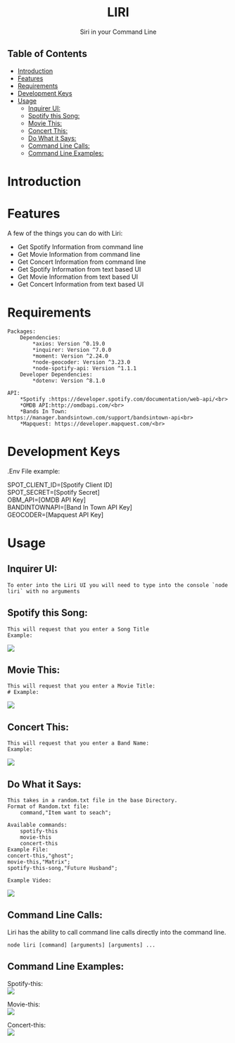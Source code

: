 <h1 align="center"> LIRI</h1>
<p align="center">
  Siri in your Command Line
</p>

## Table of Contents

- [Introduction](#introduction)
- [Features](#features)
- [Requirements](#requirements)
- [Development Keys](#development-keys)
- [Usage](#usage)
  - [Inquirer UI:](#inquirer-ui)
  - [Spotify this Song:](#spotify-this-song)
  - [Movie This:](#movie-this)
  - [Concert This:](#concert-this)
  - [Do What it Says:](#do-what-it-says)
  - [Command Line Calls:](#command-line-calls)
  - [Command Line Examples:](#command-line-examples)

<!-- END doctoc generated TOC please keep comment here to allow auto update -->

# Introduction


# Features

A few of the things you can do with Liri:

* Get Spotify Information from command line
* Get Movie Information from command line
* Get Concert Information from command line
* Get Spotify Information from text based UI
* Get Movie Information from text based UI
* Get Concert Information from text based UI





# Requirements
    
    Packages:
        Dependencies: 
            *axios: Version ^0.19.0
            *inquirer: Version ^7.0.0
            *moment: Version ^2.24.0
            *node-geocoder: Version ^3.23.0
            *node-spotify-api: Version ^1.1.1
        Developer Dependencies:
            *dotenv: Version ^8.1.0

    API:
        *Spotify :https://developer.spotify.com/documentation/web-api/<br>
        *OMDB API:http://omdbapi.com/<br>
        *Bands In Town: https://manager.bandsintown.com/support/bandsintown-api<br>
        *Mapquest: https://developer.mapquest.com/<br>

# Development Keys 
.Env File example:

SPOT_CLIENT_ID=[Spotify Client ID]<br>
SPOT_SECRET=[Spotify Secret]<br>
OBM_API=[OMDB API Key]<br>
BANDINTOWNAPI=[Band In Town API Key]<br>
GEOCODER=[Mapquest API Key]<br>

# Usage

## Inquirer UI:
    To enter into the Liri UI you will need to type into the console `node liri` with no arguments
## Spotify this Song:

    This will request that you enter a Song Title
    Example:
[![](http://img.youtube.com/vi/yMAlSOCt1y4/0.jpg)](http://www.youtube.com/watch?v=yMAlSOCt1y4 "Liri-Inquirer-Spotify-this Example")
## Movie This:

    This will request that you enter a Movie Title:
    # Example:
[![](http://img.youtube.com/vi/xljHl--jOeA/0.jpg)](http://www.youtube.com/watch?v=xljHl--jOeA "Liri- Inquirer- Movie Choice Example")

## Concert This:

    This will request that you enter a Band Name:
    Example:
[![](http://img.youtube.com/vi/te8WD8APk4A/0.jpg)](http://www.youtube.com/watch?v=te8WD8APk4A "Liri - Inquirer- Concert-this example")

## Do What it Says:

    This takes in a random.txt file in the base Directory. 
    Format of Random.txt file:
        command,"Item want to seach";

    Available commands:
        spotify-this
        movie-this
        concert-this
    Example File:
    concert-this,"ghost";
    movie-this,"Matrix";
    spotify-this-song,"Future Husband";

    Example Video:
[![](http://img.youtube.com/vi/YVjPe3w5MUg/0.jpg)](http://www.youtube.com/watch?v=YVjPe3w5MUg "Liri- Inquirer- Do-what-it-say Operation Example")

## Command Line Calls:
Liri has the ability to call command line calls directly into the command line.

`node liri [command] [arguments] [arguments] ... `


## Command Line Examples:
Spotify-this:<br>
[![](http://img.youtube.com/vi/hMAczPdGU0E/0.jpg)](http://www.youtube.com/watch?v=hMAczPdGU0E "Liri-Command Line- Spotify-this Example")

Movie-this:<br>
[![](http://img.youtube.com/vi/xRrt_NtcZt8/0.jpg)](http://www.youtube.com/watch?v=xRrt_NtcZt8 "Liri-Command Line- Movie-this Example")

Concert-this:<br>
[![](http://img.youtube.com/vi/mDhUf2RBXwg/0.jpg)](http://www.youtube.com/watch?v=mDhUf2RBXwg "Liri-Command Line-Concert-this Example")